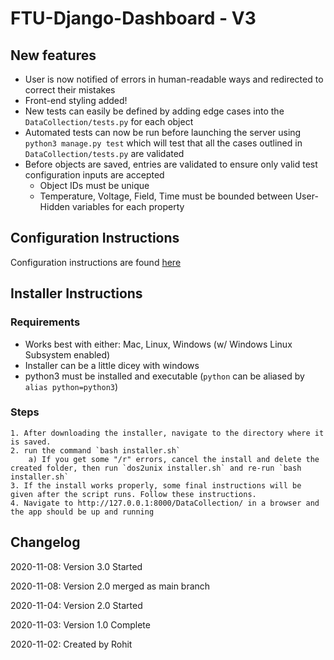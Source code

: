 # FTU-Django-Dashboard - V3
## New features
- User is now notified of errors in human-readable ways and redirected to correct their mistakes
- Front-end styling added!
- New tests can easily be defined by adding edge cases into the `DataCollection/tests.py` for each object
- Automated tests can now be run before launching the server using `python3 manage.py test` which will test that all the cases outlined in `DataCollection/tests.py` are validated
- Before objects are saved, entries are validated to ensure only valid test configuration inputs are accepted
	- Object IDs must be unique
	- Temperature, Voltage, Field, Time must be bounded between User-Hidden variables for each property

## Configuration Instructions
Configuration instructions are found [here](https://www.youtube.com/watch?v=tXPInUTOc4o&ab_channel=FTUReliability)

## Installer Instructions

### Requirements
- Works best with either: Mac, Linux, Windows (w/ Windows Linux Subsystem enabled)
- Installer can be a little dicey with windows
- python3 must be installed and executable (`python` can be aliased by `alias python=python3`)

### Steps
	1. After downloading the installer, navigate to the directory where it is saved.
	2. run the command `bash installer.sh`
		a) If you get some "/r" errors, cancel the install and delete the created folder, then run `dos2unix installer.sh` and re-run `bash installer.sh`
	3. If the install works properly, some final instructions will be given after the script runs. Follow these instructions.
	4. Navigate to http://127.0.0.1:8000/DataCollection/ in a browser and the app should be up and running

## Changelog
2020-11-08: Version 3.0 Started

2020-11-08: Version 2.0 merged as main branch

2020-11-04: Version 2.0 Started

2020-11-03: Version 1.0 Complete

2020-11-02: Created by Rohit
